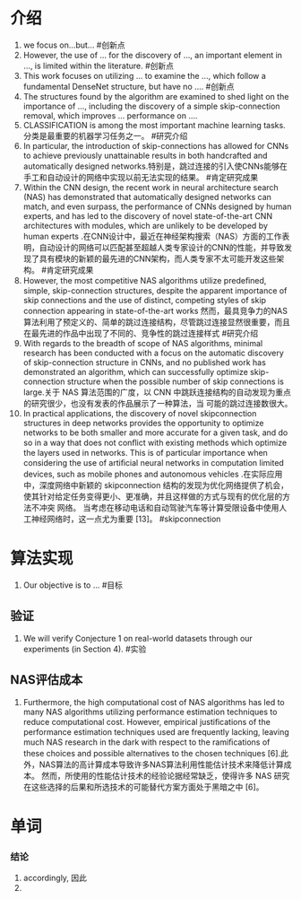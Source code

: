 # 介绍
1. we focus on...but... #创新点
2. However, the use of ... for the discovery of ..., an important element in ..., is limited within the literature. #创新点
3. This work focuses on utilizing ... to examine the ..., which follow a fundamental DenseNet structure, but have no .... #创新点 
4. The structures found by the algorithm are examined to shed light on the importance of ..., including the discovery of a simple skip-connection removal, which improves ... performance on ....
5. CLASSIFICATION is among the most important machine learning tasks.分类是最重要的机器学习任务之一。 #研究介绍
6. In particular, the introduction of skip-connections has allowed for CNNs to achieve previously unattainable results in both handcrafted and automatically designed networks.特别是，跳过连接的引入使CNNs能够在手工和自动设计的网络中实现以前无法实现的结果。 #肯定研究成果 
7. Within the CNN design, the recent work in neural architecture search (NAS) has demonstrated that automatically designed networks can match, and even surpass, the performance of CNNs designed by human experts, and has led to the discovery of novel state-of-the-art CNN architectures with modules, which are unlikely to be developed by human experts .在CNN设计中，最近在神经架构搜索（NAS）方面的工作表明，自动设计的网络可以匹配甚至超越人类专家设计的CNN的性能，并导致发现了具有模块的新颖的最先进的CNN架构，而人类专家不太可能开发这些架构。 #肯定研究成果
8. However, the most competitive NAS algorithms utilize predeﬁned, simple, skip-connection structures, despite the apparent importance of skip connections and the use of distinct, competing styles of skip connection appearing in state-of-the-art works 然而，最具竞争力的NAS算法利用了预定义的、简单的跳过连接结构，尽管跳过连接显然很重要，而且在最先进的作品中出现了不同的、竞争性的跳过连接样式 #研究介绍 
9. With regards to the breadth of scope of NAS algorithms, minimal research has been conducted with a focus on the automatic discovery of skip-connection structure in CNNs, and no published work has demonstrated an algorithm, which can successfully optimize skip-connection structure when the possible number of skip connections is large.关于 NAS 算法范围的广度，以 CNN 中跳跃连接结构的自动发现为重点的研究很少，也没有发表的作品展示了一种算法，当 可能的跳过连接数很大。
10. In practical applications, the discovery of novel skipconnection structures in deep networks provides the opportunity to optimize networks to be both smaller and more accurate for a given task, and do so in a way that does not conﬂict with existing methods which optimize the layers used in networks. This is of particular importance when considering the use of artiﬁcial neural networks in computation limited devices, such as mobile phones and autonomous vehicles .在实际应用中，深度网络中新颖的 skipconnection 结构的发现为优化网络提供了机会，使其针对给定任务变得更小、更准确，并且这样做的方式与现有的优化层的方法不冲突 网络。 当考虑在移动电话和自动驾驶汽车等计算受限设备中使用人工神经网络时，这一点尤为重要 [13]。  #skipconnection

# 算法实现
1. Our objective is to ... #目标

## 验证
1. We will verify Conjecture 1 on real-world datasets  through our experiments (in Section 4). #实验

## NAS评估成本
1. Furthermore, the high computational cost of NAS algorithms has led to many NAS algorithms utilizing performance estimation techniques to reduce computational cost. However, empirical justiﬁcations of the performance estimation techniques used are frequently lacking, leaving much NAS research in the dark with respect to the ramiﬁcations of these choices and possible alternatives to the chosen techniques [6].此外，NAS算法的高计算成本导致许多NAS算法利用性能估计技术来降低计算成本。 然而，所使用的性能估计技术的经验论据经常缺乏，使得许多 NAS 研究在这些选择的后果和所选技术的可能替代方案方面处于黑暗之中 [6]。

# 单词
### 结论
1. accordingly, 因此
2. 